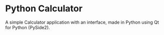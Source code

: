 # Python Calculator
A simple Calculator application with an interface, made in Python using Qt for Python (PySide2).
